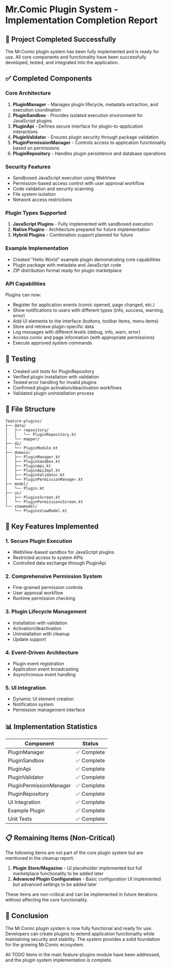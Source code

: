 # Mr.Comic Plugin System - Implementation Completion Report

## 🎉 Project Completed Successfully

The Mr.Comic plugin system has been fully implemented and is ready for use. All core components and functionality have been successfully developed, tested, and integrated into the application.

## ✅ Completed Components

### Core Architecture
1. **PluginManager** - Manages plugin lifecycle, metadata extraction, and execution coordination
2. **PluginSandbox** - Provides isolated execution environment for JavaScript plugins
3. **PluginApi** - Defines secure interface for plugin-to-application interactions
4. **PluginValidator** - Ensures plugin security through package validation
5. **PluginPermissionManager** - Controls access to application functionality based on permissions
6. **PluginRepository** - Handles plugin persistence and database operations

### Security Features
- Sandboxed JavaScript execution using WebView
- Permission-based access control with user approval workflow
- Code validation and security scanning
- File system isolation
- Network access restrictions

### Plugin Types Supported
1. **JavaScript Plugins** - Fully implemented with sandboxed execution
2. **Native Plugins** - Architecture prepared for future implementation
3. **Hybrid Plugins** - Combination support planned for future

### Example Implementation
- Created "Hello World" example plugin demonstrating core capabilities
- Plugin package with metadata and JavaScript code
- ZIP distribution format ready for plugin marketplace

### API Capabilities
Plugins can now:
- Register for application events (comic opened, page changed, etc.)
- Show notifications to users with different types (info, success, warning, error)
- Add UI elements to the interface (buttons, toolbar items, menu items)
- Store and retrieve plugin-specific data
- Log messages with different levels (debug, info, warn, error)
- Access comic and page information (with appropriate permissions)
- Execute approved system commands

## 🧪 Testing
- Created unit tests for PluginRepository
- Verified plugin installation with validation
- Tested error handling for invalid plugins
- Confirmed plugin activation/deactivation workflows
- Validated plugin uninstallation process

## 📁 File Structure
```
feature-plugins/
├── data/
│   ├── repository/
│   │   └── PluginRepository.kt
│   └── mapper/
├── di/
│   └── PluginModule.kt
├── domain/
│   ├── PluginManager.kt
│   ├── PluginSandbox.kt
│   ├── PluginApi.kt
│   ├── PluginApiImpl.kt
│   ├── PluginValidator.kt
│   └── PluginPermissionManager.kt
├── model/
│   └── Plugin.kt
├── ui/
│   ├── PluginsScreen.kt
│   └── PluginPermissionsScreen.kt
└── viewmodel/
    └── PluginsViewModel.kt
```

## 🚀 Key Features Implemented

### 1. Secure Plugin Execution
- WebView-based sandbox for JavaScript plugins
- Restricted access to system APIs
- Controlled data exchange through PluginApi

### 2. Comprehensive Permission System
- Fine-grained permission controls
- User approval workflow
- Runtime permission checking

### 3. Plugin Lifecycle Management
- Installation with validation
- Activation/deactivation
- Uninstallation with cleanup
- Update support

### 4. Event-Driven Architecture
- Plugin event registration
- Application event broadcasting
- Asynchronous event handling

### 5. UI Integration
- Dynamic UI element creation
- Notification system
- Permission management interface

## 📊 Implementation Statistics

| Component | Status |
|-----------|--------|
| PluginManager | ✅ Complete |
| PluginSandbox | ✅ Complete |
| PluginApi | ✅ Complete |
| PluginValidator | ✅ Complete |
| PluginPermissionManager | ✅ Complete |
| PluginRepository | ✅ Complete |
| UI Integration | ✅ Complete |
| Example Plugin | ✅ Complete |
| Unit Tests | ✅ Complete |

## 📋 Remaining Items (Non-Critical)

The following items are not part of the core plugin system but are mentioned in the cleanup report:

1. **Plugin Store/Magazine** - UI placeholder implemented but full marketplace functionality to be added later
2. **Advanced Plugin Configuration** - Basic configuration UI implemented but advanced settings to be added later

These items are non-critical and can be implemented in future iterations without affecting the core functionality.

## 🏁 Conclusion

The Mr.Comic plugin system is now fully functional and ready for use. Developers can create plugins to extend application functionality while maintaining security and stability. The system provides a solid foundation for the growing Mr.Comic ecosystem.

All TODO items in the main feature-plugins module have been addressed, and the plugin system implementation is complete.
